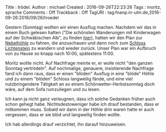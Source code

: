 Title     : trödel.
Author    : michael
Created   : 2016-09-26T22:23:26
Tags      : moritz, sprache
Comments  : Off
Trackback : Off
TagURI    : tag:fnanp.in-ulm.de,2016-09-26:2016/09/26/troedel

Gestern (Sonntag) wollten wir einen Ausflug machen. Nachdem wir das in
einem Buch gelesen hatten ("Die schönsten Wanderungen mit Kinderwagen auf
der Schwäbischen Alb", zu finden
[hier](http://bruckmann.de/titel-46501-die_schoensten_wanderungen_mit_kinderwagen_auf_der_schwaebischen_alb_0.html)),
hatten wir den Plan zur
[Nebelhöhle](https://de.wikipedia.org/wiki/Nebelh%C3%B6hle) zu fahren, die
anzuschauen und dann noch zum [Schloss
Lichtenstein](https://de.wikipedia.org/wiki/Schloss_Lichtenstein_(W%C3%BCrttemberg))
zu wandern und wieder zurück. Unser Plan war ein Aufbruch von zu Hause so
knapp nach 10:00, spätestens 11:00.

Moritz wollte nicht. Auf Nachfrage meinte er, er wolle nicht "den ganzen
Sonntag vertrödeln". Auf nochmalige, genauere, insistierende Nachfrage
fand ich dann raus, dass er einen "blöden" Ausflug in eine "blöde" Höhle
und zu einem "blöden" Schloss langweilig fände, und eine viel
nutzbringendere Tätigkeit an so einem Schönwetter-Herbstsonntag doch wäre,
auf dem Sofa rumzuliegen und zu lesen.

Ich kann ja nicht ganz verleugnen, dass ich solche Gedanken früher auch
schon gehegt habe. Nichtsdestoweniger habe ich drauf bestanden, dass er
mitkommen muss. Sobald wir dann in der Höhle drin waren hatte er auch
vergessen, dass er sie blöd und langweilig finden wollte. 

Ich hab allerdings drauf verzichtet, ihn darauf hinzuweisen.
